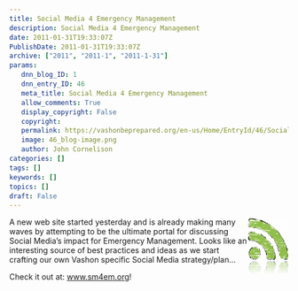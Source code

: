 ```yaml
---
title: Social Media 4 Emergency Management
description: Social Media 4 Emergency Management
date: 2011-01-31T19:33:07Z
PublishDate: 2011-01-31T19:33:07Z
archive: ["2011", "2011-1", "2011-1-31"]
params:
   dnn_blog_ID: 1
   dnn_entry_ID: 46
   meta_title: Social Media 4 Emergency Management
   allow_comments: True
   display_copyright: False
   copyright: 
   permalink: https://vashonbeprepared.org/en-us/Home/EntryId/46/Social-Media-4-Emergency-Management
   image: 46_blog-image.png
   author: John Cornelison
categories: []
tags: []
keywords: []
topics: []
draft: False
---
```


<p><a href="/images/dnnBlog/1/46/WLW-SocialMedia4EmergencyManagement_A1E3-wstrohl_RSS_Grunge_Green_125x126_2.gif"><img style="border-bottom: 0px; border-left: 0px; display: inline; margin-left: 0px; border-top: 0px; margin-right: 0px; border-right: 0px" title="wstrohl_RSS_Grunge_Green_125x126" border="0" alt="wstrohl_RSS_Grunge_Green_125x126" align="right" src="/images/dnnBlog/1/46/WLW-SocialMedia4EmergencyManagement_A1E3-wstrohl_RSS_Grunge_Green_125x126_thumb.gif" width="75" height="103" /></a> A new web site started yesterday and is already making many waves by attempting to be the ultimate portal for discussing Social Media’s impact for Emergency Management. Looks like an interesting source of best practices and ideas as we start crafting our own Vashon specific Social Media strategy/plan…</p>  <p>Check it out at: <a href="http://www.sm4em.org">www.sm4em.org</a>!</p>
